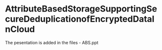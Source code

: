 # AttributeBasedStorageSupportingSecureDeduplicationofEncryptedDataInCloud


The pesentation is added in the files - ABS.ppt
